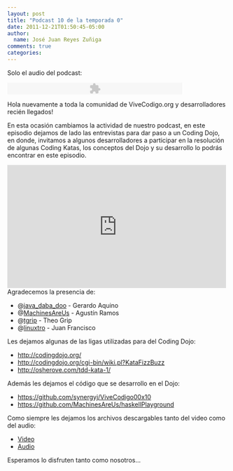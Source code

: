 ```yaml
---
layout: post
title: "Podcast 10 de la temporada 0"
date: 2011-12-21T01:50:45-05:00
author:
  name: José Juan Reyes Zuñiga
comments: true
categories: 
---
```


Solo el audio del podcast:

<object width="400" height="27" classid="clsid:d27cdb6e-ae6d-11cf-96b8-444553540000" codebase="http://download.macromedia.com/pub/shockwave/cabs/flash/swflash.cab#version=6,0,40,0"><param name="src" value="http://www.google.com/reader/ui/3523697345-audio-player.swf" /><param name="quality" value="best" /><param name="flashvars" value="audioUrl=http://s3.amazonaws.com/media.vivecodigo.org/podcast/temporada0/ViveCodigo00x10.mp3" /><embed width="400" height="27" type="application/x-shockwave-flash" src="http://www.google.com/reader/ui/3523697345-audio-player.swf" quality="best" flashvars="audioUrl=http://s3.amazonaws.com/media.vivecodigo.org/podcast/temporada0/ViveCodigo00x10.mp3" /></object>

Hola nuevamente a toda la comunidad de ViveCodigo.org y desarrolladores recién llegados!

En esta ocasión cambiamos la actividad de nuestro podcast, en este episodio dejamos de lado las entrevistas para dar paso a un Coding Dojo, en donde, invitamos a algunos desarrolladores a participar en la resolución de algunas Coding Katas, los conceptos del Dojo y su desarrollo lo podrás encontrar en este episodio.

<iframe src="https://player.vimeo.com/video/34008369?color=ff9933" height="281" width="500" frameborder="0"></iframe>
<!-- more -->
Agradecemos la presencia de:
<ul>
  <li>@<a href="http://twitter.com/java_daba_doo">java_daba_doo</a> - Gerardo Aquino</li>
  <li>@<a href="http://twitter.com/MachinesAreUs">MachinesAreUs</a> - Agustín Ramos</li>
  <li>@<a href="http://twitter.com/tgrip">tgrip</a> - Theo Grip</li>
  <li>@<a href="http://twitter.com/linuxtro">linuxtro</a> - Juan Francisco</li>
</ul>
Les dejamos algunas de las ligas utilizadas para del Coding Dojo:
<ul>
  <li><a href="http://codingdojo.org/">http://codingdojo.org/</a></li>
  <li><a href="http://codingdojo.org/cgi-bin/wiki.pl?KataFizzBuzz">http://codingdojo.org/cgi-bin/wiki.pl?KataFizzBuzz</a></li>
  <li><a href="http://osherove.com/tdd-kata-1/">http://osherove.com/tdd-kata-1/</a></li>
</ul>
Además les dejamos el código que se desarrollo en el Dojo:
<ul>
  <li><a href="https://github.com/synergyj/ViveCodigo00x10">https://github.com/synergyj/ViveCodigo00x10</a></li>
  <li><a href="https://github.com/MachinesAreUs/haskellPlayground">https://github.com/MachinesAreUs/haskellPlayground</a></li>
</ul>
Como siempre les dejamos los archivos descargables tanto del video como del audio:
<ul>
  <li><a href="http://s3.amazonaws.com/media.vivecodigo.org/podcast/temporada0/ViveCodigo00x10.mov">Video</a></li>
  <li><a href="http://s3.amazonaws.com/media.vivecodigo.org/podcast/temporada0/ViveCodigo00x10.mp3">Audio</a></li>
</ul>
Esperamos lo disfruten tanto como nosotros...
